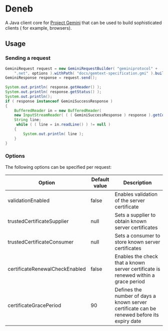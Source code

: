 # Deneb

A Java client core for [Project Gemini](https://geminiprotocol.net/) that can be used to build sophisticated clients (
for example, browsers).

## Usage

### Sending a request

~~~java
GeminiRequest request = new GeminiRequestBuilder( "geminiprotocol" +
    ".net", options ).withPath( "docs/gemtext-specification.gmi" ).build();
GeminiResponse response = request.send();
        
System.out.println( response.getHeader() );
System.out.println( response.getStatus() );
System.out.println();
if ( response instanceof GeminiSuccessResponse )
{
    BufferedReader in = new BufferedReader(
    new InputStreamReader( ( ( GeminiSuccessResponse ) response ).getContent() ) );
    String line;
     while ( ( line = in.readLine() ) != null )
    {
        System.out.println( line );
    }
}
~~~

### Options

The following options can be specified per request:

| Option                         | Default value | Description                                                                                 |
|--------------------------------|---------------|---------------------------------------------------------------------------------------------|
| validationEnabled              | false         | Enables validation of the server certificate                                                |
| trustedCertificateSupplier     | null          | Sets a supplier to obtain known server certificates                                         |
| trustedCertificateConsumer     | null          | Sets a consumer to store known server certificates                                          |
| certificateRenewalCheckEnabled | false         | Enables the check that a known server certificate is renewed within a grace period          |
| certificateGracePeriod         | 90            | Defines the number of days a known server certificate can be renewed before its expiry date |